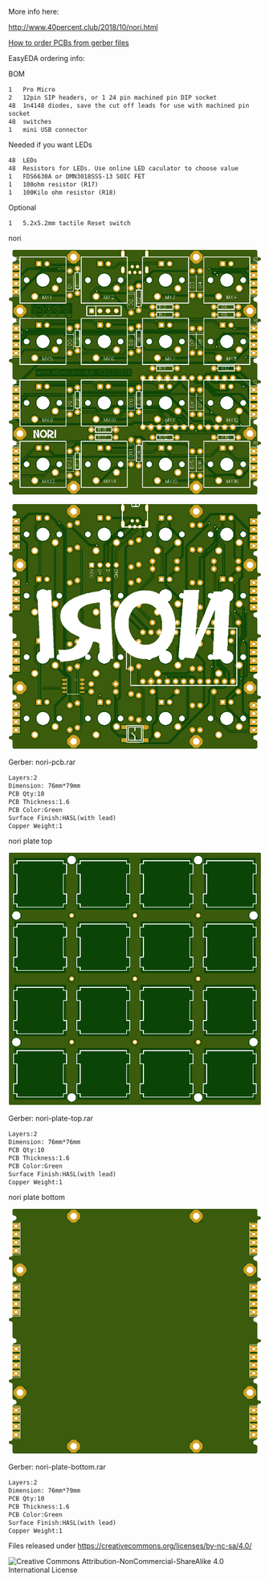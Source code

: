 More info here:

http://www.40percent.club/2018/10/nori.html

[How to order PCBs from gerber files](http://www.40percent.club/2017/03/ordering-pcb.html)

EasyEDA ordering info:

BOM

    1	Pro Micro
    2	12pin SIP headers, or 1 24 pin machined pin DIP socket
    48	1n4148 diodes, save the cut off leads for use with machined pin socket
    48	switches
    1	mini USB connector

Needed if you want LEDs

    48	LEDs
    48	Resistors for LEDs. Use online LED caculator to choose value
    1	FDS6630A or DMN3018SSS-13 SOIC FET
    1	100ohm resistor (R17)
    1	100Kilo ohm resistor (R18)
    
Optional

    1	5.2x5.2mm tactile Reset switch

nori

![nori-pcb-top](nori-pcb-top.png)

![nori-pcb-bottom](nori-pcb-bottom.png)

Gerber: nori-pcb.rar

    Layers:2 
    Dimension: 76mm*79mm 
    PCB Qty:10 
    PCB Thickness:1.6 
    PCB Color:Green 
    Surface Finish:HASL(with lead) 
    Copper Weight:1

	
nori plate top

![nori-plate-top](nori-plate-top.png)

Gerber: nori-plate-top.rar

    Layers:2 
    Dimension: 76mm*76mm 
    PCB Qty:10 
    PCB Thickness:1.6 
    PCB Color:Green 
    Surface Finish:HASL(with lead) 
    Copper Weight:1
	

nori plate bottom

![nori-plate-bottom](nori-plate-bottom.png)

Gerber: nori-plate-bottom.rar

    Layers:2 
    Dimension: 76mm*79mm 
    PCB Qty:10 
    PCB Thickness:1.6 
    PCB Color:Green 
    Surface Finish:HASL(with lead) 
    Copper Weight:1

Files released under https://creativecommons.org/licenses/by-nc-sa/4.0/

![Creative Commons Attribution-NonCommercial-ShareAlike 4.0 International License](https://i.creativecommons.org/l/by-nc-sa/4.0/88x31.png)

